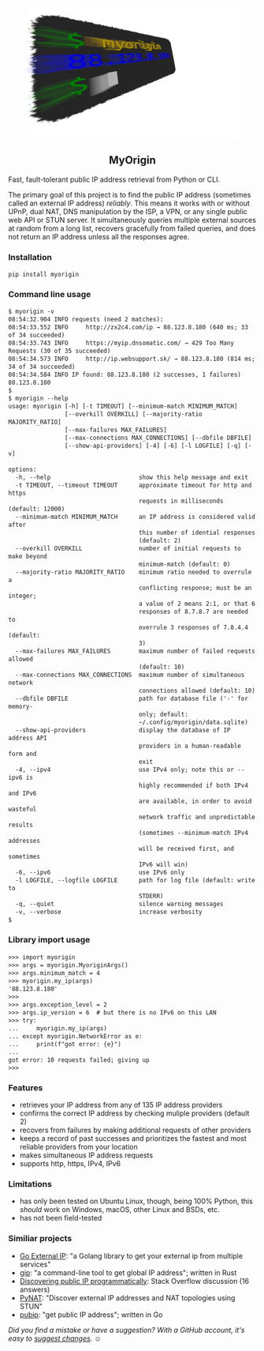 <p align="center">
  <img src="https://raw.githubusercontent.com/bitinerant/myorigin/main/logo.png" />
</p>

<h2 align="center">MyOrigin</h2>

Fast, fault-tolerant public IP address retrieval from Python or CLI.

The primary goal of this project is to find the public IP address (sometimes called an external
IP address) *reliably*. This means it works with or without UPnP, dual NAT, DNS manipulation by
the ISP, a VPN, or any single public web API or STUN server. It simultaneously queries multiple
external sources at random from a long list, recovers gracefully from failed queries, and does
not return an IP address unless all the responses agree.

### Installation

```
pip install myorigin
```

### Command line usage

```
$ myorigin -v
08:54:32.904 INFO requests (need 2 matches):
08:54:33.552 INFO     http://zx2c4.com/ip → 88.123.8.180 (640 ms; 33 of 34 succeeded)
08:54:33.743 INFO     https://myip.dnsomatic.com/ → 429 Too Many Requests (30 of 35 succeeded)
08:54:34.573 INFO     http://ip.websupport.sk/ → 88.123.8.180 (814 ms; 34 of 34 succeeded)
08:54:34.584 INFO IP found: 88.123.8.180 (2 successes, 1 failures)
88.123.8.180
$ 
$ myorigin --help
usage: myorigin [-h] [-t TIMEOUT] [--minimum-match MINIMUM_MATCH]
                [--overkill OVERKILL] [--majority-ratio MAJORITY_RATIO]
                [--max-failures MAX_FAILURES]
                [--max-connections MAX_CONNECTIONS] [--dbfile DBFILE]
                [--show-api-providers] [-4] [-6] [-l LOGFILE] [-q] [-v]

options:
  -h, --help                         show this help message and exit
  -t TIMEOUT, --timeout TIMEOUT      approximate timeout for http and https
                                     requests in milliseconds (default: 12000)
  --minimum-match MINIMUM_MATCH      an IP address is considered valid after
                                     this number of idential responses
                                     (default: 2)
  --overkill OVERKILL                number of initial requests to make beyond
                                     minimum-match (default: 0)
  --majority-ratio MAJORITY_RATIO    minimum ratio needed to overrule a
                                     conflicting response; must be an integer;
                                     a value of 2 means 2:1, or that 6
                                     responses of 8.7.8.7 are needed to
                                     overrule 3 responses of 7.8.4.4 (default:
                                     3)
  --max-failures MAX_FAILURES        maximum number of failed requests allowed
                                     (default: 10)
  --max-connections MAX_CONNECTIONS  maximum number of simultaneous network
                                     connections allowed (default: 10)
  --dbfile DBFILE                    path for database file ('-' for memory-
                                     only; default:
                                     ~/.config/myorigin/data.sqlite)
  --show-api-providers               display the database of IP address API
                                     providers in a human-readable form and
                                     exit
  -4, --ipv4                         use IPv4 only; note this or --ipv6 is
                                     highly recommended if both IPv4 and IPv6
                                     are available, in order to avoid wasteful
                                     network traffic and unpredictable results
                                     (sometimes --minimum-match IPv4 addresses
                                     will be received first, and sometimes
                                     IPv6 will win)
  -6, --ipv6                         use IPv6 only
  -l LOGFILE, --logfile LOGFILE      path for log file (default: write to
                                     STDERR)
  -q, --quiet                        silence warning messages
  -v, --verbose                      increase verbosity
$ 
```

### Library import usage

```
>>> import myorigin
>>> args = myorigin.MyoriginArgs()
>>> args.minimum_match = 4
>>> myorigin.my_ip(args)
'88.123.8.180'
>>> 
>>> args.exception_level = 2
>>> args.ip_version = 6  # but there is no IPv6 on this LAN
>>> try:
...     myorigin.my_ip(args)
... except myorigin.NetworkError as e:
...     print(f"got error: {e}")
... 
got error: 10 requests failed; giving up
>>> 
```

### Features

* retrieves your IP address from any of 135 IP address providers
* confirms the correct IP address by checking muliple providers (default 2)
* recovers from failures by making additional requests of other providers
* keeps a record of past successes and prioritizes the fastest and most reliable providers from your location
* makes simultaneous IP address requests
* supports http, https, IPv4, IPv6

### Limitations

* has only been tested on Ubuntu Linux, though, being 100% Python, this *should* work on Windows, macOS, other Linux and BSDs, etc.
* has not been field-tested

### Similiar projects

* [Go External IP](https://github.com/GlenDC/go-external-ip/): "a Golang library to get your external ip from multiple services"
* [gip](https://github.com/dalance/gip/): "a command-line tool to get global IP address"; written in Rust
* [Discovering public IP programmatically](https://stackoverflow.com/questions/613471): Stack Overflow discussion (16 answers)
* [PyNAT](https://github.com/aarant/pynat): "Discover external IP addresses and NAT topologies using STUN"
* [pubip](https://github.com/thibran/pubip): "get public IP address"; written in Go


*Did you find a mistake or have a suggestion? With a GitHub account, it's easy to [suggest changes](https://github.com/bitinerant/myorigin/blob/main/README.md).* ☺

